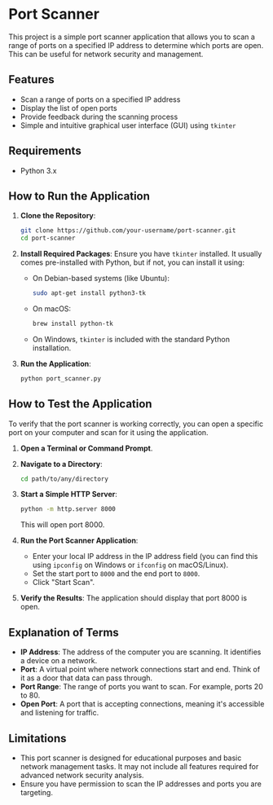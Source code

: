 # Port Scanner

This project is a simple port scanner application that allows you to scan a range of ports on a specified IP address to determine which ports are open. This can be useful for network security and management.

## Features
- Scan a range of ports on a specified IP address
- Display the list of open ports
- Provide feedback during the scanning process
- Simple and intuitive graphical user interface (GUI) using `tkinter`

## Requirements
- Python 3.x

## How to Run the Application
1. **Clone the Repository**:
    ```sh
    git clone https://github.com/your-username/port-scanner.git
    cd port-scanner
    ```

2. **Install Required Packages**:
    Ensure you have `tkinter` installed. It usually comes pre-installed with Python, but if not, you can install it using:
    - On Debian-based systems (like Ubuntu):
      ```sh
      sudo apt-get install python3-tk
      ```
    - On macOS:
      ```sh
      brew install python-tk
      ```
    - On Windows, `tkinter` is included with the standard Python installation.

3. **Run the Application**:
    ```sh
    python port_scanner.py
    ```

## How to Test the Application
To verify that the port scanner is working correctly, you can open a specific port on your computer and scan for it using the application.

1. **Open a Terminal or Command Prompt**.
2. **Navigate to a Directory**:
    ```sh
    cd path/to/any/directory
    ```

3. **Start a Simple HTTP Server**:
    ```sh
    python -m http.server 8000
    ```
    This will open port 8000.

4. **Run the Port Scanner Application**:
    - Enter your local IP address in the IP address field (you can find this using `ipconfig` on Windows or `ifconfig` on macOS/Linux).
    - Set the start port to `8000` and the end port to `8000`.
    - Click "Start Scan".

5. **Verify the Results**:
    The application should display that port 8000 is open.

## Explanation of Terms
- **IP Address**: The address of the computer you are scanning. It identifies a device on a network.
- **Port**: A virtual point where network connections start and end. Think of it as a door that data can pass through.
- **Port Range**: The range of ports you want to scan. For example, ports 20 to 80.
- **Open Port**: A port that is accepting connections, meaning it's accessible and listening for traffic.

## Limitations
- This port scanner is designed for educational purposes and basic network management tasks. It may not include all features required for advanced network security analysis.
- Ensure you have permission to scan the IP addresses and ports you are targeting.
